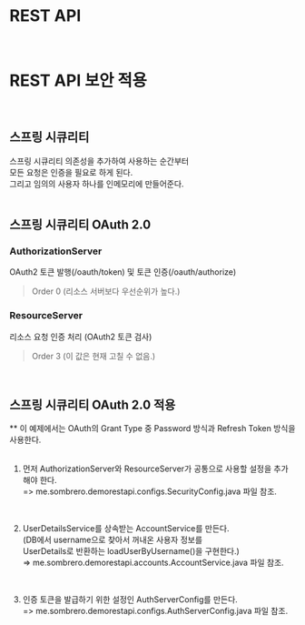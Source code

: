 # REST API
<br/>

# REST API 보안 적용
<br/>

## 스프링 시큐리티
스프링 시큐리티 의존성을 추가하여 사용하는 순간부터 <br/>
모든 요청은 인증을 필요로 하게 된다. <br/>
그리고 임의의 사용자 하나를 인메모리에 만들어준다. <br/>
<br/>

## 스프링 시큐리티 OAuth 2.0
### AuthorizationServer
OAuth2 토큰 발행(/oauth/token) 및 토큰 인증(/oauth/authorize)
> Order 0 (리소스 서버보다 우선순위가 높다.)
### ResourceServer
리소스 요청 인증 처리 (OAuth2 토큰 검사)
> Order 3 (이 값은 현재 고칠 수 없음.)

<br/>

## 스프링 시큐리티 OAuth 2.0 적용 
** 이 예제에서는 OAuth의 Grant Type 중 Password 방식과 Refresh Token 방식을 사용한다. <br/>
<br/>

1. 먼저 AuthorizationServer와 ResourceServer가 공통으로 사용할 설정을 추가해야 한다. <br/>
=> me.sombrero.demorestapi.configs.SecurityConfig.java 파일 참조. <br/>
<br/>

2. UserDetailsService를 상속받는 AccountService를 만든다.<br/>
(DB에서 username으로 찾아서 꺼내온 사용자 정보를<br/>
UserDetails로 반환하는 loadUserByUsername()을 구현한다.)<br/>
=> me.sombrero.demorestapi.accounts.AccountService.java 파일 참조. <br/>
<br/>

3. 인증 토큰을 발급하기 위한 설정인 AuthServerConfig를 만든다.<br/>
=> me.sombrero.demorestapi.configs.AuthServerConfig.java 파일 참조. <br/>
<br/>


